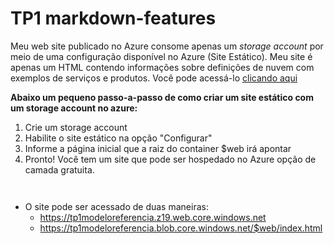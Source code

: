 # TP1 markdown-features

Meu web site publicado no Azure consome apenas um *storage account* por meio de uma configuração disponível no Azure (Site Estático). Meu site é apenas um HTML contendo informações sobre definições de nuvem com exemplos de serviços e produtos. Você pode acessá-lo [clicando aqui](https://tp1modeloreferencia.z19.web.core.windows.net/)

**Abaixo um pequeno passo-a-passo de como criar um site estático com um storage account no azure:**

1. Crie um storage account
2. Habilite o site estático na opção "Configurar"
3. Informe a página inicial que a raiz do container $web irá apontar
4. Pronto! Você tem um site que pode ser hospedado no Azure opção de camada gratuita.

``
``

+ O site pode ser acessado de duas maneiras:
  - https://tp1modeloreferencia.z19.web.core.windows.net
  - https://tp1modeloreferencia.blob.core.windows.net/$web/index.html

